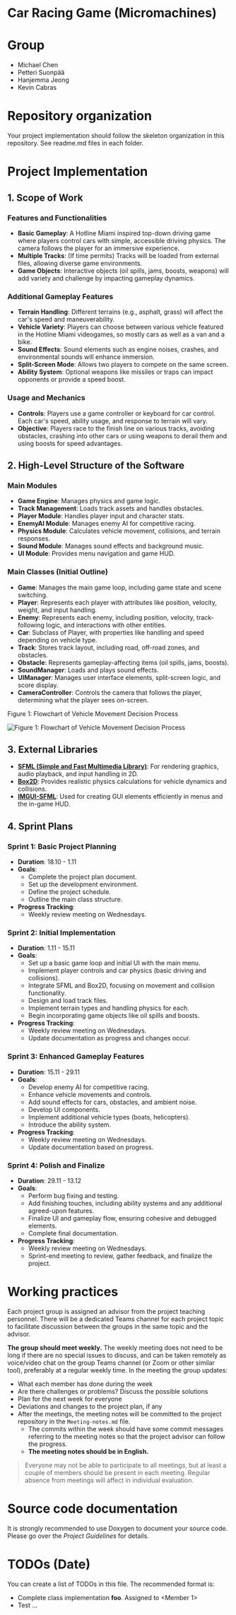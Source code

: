 # Car Racing Game (Micromachines)

# Group
- Michael Chen
- Petteri Suonpää
- Hanjemma Jeong
- Kevin Cabras

# Repository organization
Your project implementation should follow the skeleton organization in this repository.
See readme.md files in each folder.

# Project Implementation 

## 1. Scope of Work

### Features and Functionalities

- **Basic Gameplay**: A Hotline Miami inspired top-down driving game where players control cars with simple, accessible driving physics. The camera follows the player for an immersive experience.
- **Multiple Tracks**: (If time permits) Tracks will be loaded from external files, allowing diverse game environments.
- **Game Objects**: Interactive objects (oil spills, jams, boosts, weapons) will add variety and challenge by impacting gameplay dynamics.

### Additional Gameplay Features

- **Terrain Handling**: Different terrains (e.g., asphalt, grass) will affect the car's speed and maneuverability.
- **Vehicle Variety**: Players can choose between various vehicle featured in the Hotline Miami videogames, so mostly cars as well as a van and a bike.
- **Sound Effects**: Sound elements such as engine noises, crashes, and environmental sounds will enhance immersion.
- **Split-Screen Mode**: Allows two players to compete on the same screen.
- **Ability System**: Optional weapons like missiles or traps can impact opponents or provide a speed boost.

### Usage and Mechanics

- **Controls**: Players use a game controller or keyboard for car control. Each car's speed, ability usage, and response to terrain will vary.
- **Objective**: Players race to the finish line on various tracks, avoiding obstacles, crashing into other cars or using weapons to derail them and using boosts for speed advantages.

## 2. High-Level Structure of the Software

### Main Modules

- **Game Engine**: Manages physics and game logic.
- **Track Management**: Loads track assets and handles obstacles.
- **Player Module**: Handles player input and character stats.
- **EnemyAI Module**: Manages enemy AI for competitive racing.
- **Physics Module**: Calculates vehicle movement, collisions, and terrain responses.
- **Sound Module**: Manages sound effects and background music.
- **UI Module**: Provides menu navigation and game HUD.

### Main Classes (Initial Outline)

- **Game**: Manages the main game loop, including game state and scene switching.
- **Player**: Represents each player with attributes like position, velocity, weight, and input handling.
- **Enemy**: Represents each enemy, including position, velocity, track-following logic, and interactions with other entities.
- **Car**: Subclass of Player, with properties like handling and speed depending on vehicle type.
- **Track**: Stores track layout, including road, off-road zones, and obstacles.
- **Obstacle**: Represents gameplay-affecting items (oil spills, jams, boosts).
- **SoundManager**: Loads and plays sound effects.
- **UIManager**: Manages user interface elements, split-screen logic, and score display.
- **CameraController**: Controls the camera that follows the player, determining what the player sees on-screen.

Figure 1: Flowchart of Vehicle Movement Decision Process

![Figure 1: Flowchart of Vehicle Movement Decision Process](./vehicle_movement_flowchart.png)

## 3. External Libraries

- **[SFML (Simple and Fast Multimedia Library)](https://www.sfml-dev.org/)**: For rendering graphics, audio playback, and input handling in 2D.
- **[Box2D](https://box2d.org/)**: Provides realistic physics calculations for vehicle dynamics and collisions.
- **[IMGUI-SFML](https://github.com/SFML/imgui-sfml)**: Used for creating GUI elements efficiently in menus and the in-game HUD.

## 4. Sprint Plans

### Sprint 1: Basic Project Planning
- **Duration**: 18.10 - 1.11
- **Goals**:
  - Complete the project plan document.
  - Set up the development environment.
  - Define the project schedule.
  - Outline the main class structure.
- **Progress Tracking**:
  - Weekly review meeting on Wednesdays.

### Sprint 2: Initial Implementation
- **Duration**: 1.11 - 15.11
- **Goals**:
  - Set up a basic game loop and initial UI with the main menu.
  - Implement player controls and car physics (basic driving and collisions).
  - Integrate SFML and Box2D, focusing on movement and collision functionality.
  - Design and load track files.
  - Implement terrain types and handling physics for each.
  - Begin incorporating game objects like oil spills and boosts.
- **Progress Tracking**:
  - Weekly review meeting on Wednesdays.
  - Update documentation as progress and changes occur.

### Sprint 3: Enhanced Gameplay Features
- **Duration**: 15.11 - 29.11
- **Goals**:
  - Develop enemy AI for competitive racing.
  - Enhance vehicle movements and controls.
  - Add sound effects for cars, obstacles, and ambient noise.
  - Develop UI components.
  - Implement additional vehicle types (boats, helicopters).
  - Introduce the ability system.
- **Progress Tracking**:
  - Weekly review meeting on Wednesdays.
  - Update documentation based on progress.

### Sprint 4: Polish and Finalize
- **Duration**: 29.11 - 13.12
- **Goals**:
  - Perform bug fixing and testing.
  - Add finishing touches, including ability systems and any additional agreed-upon features.
  - Finalize UI and gameplay flow, ensuring cohesive and debugged elements.
  - Complete final documentation.
- **Progress Tracking**:
  - Weekly review meeting on Wednesdays.
  - Sprint-end meeting to review, gather feedback, and finalize the project.

# Working practices
Each project group is assigned an advisor from the project teaching personnel. 
There will be a dedicated Teams channel for each project topic to facilitate discussion between 
the groups in the same topic and the advisor. 

**The group should meet weekly.** The weekly meeting does not need to be long if there are no special issues 
to discuss, and can be taken remotely as voice/video chat on the group Teams channel (or Zoom or other similar tool), 
preferably at a regular weekly time. In the meeting the group updates:

- What each member has done during the week
- Are there challenges or problems? Discuss the possible solutions
- Plan for the next week for everyone
- Deviations and changes to the project plan, if any
- After the meetings, the meeting notes will be committed to the project repository in the `Meeting-notes.md` file. 
    * The commits within the week should have some commit messages referring to the meeting notes so 
      that the project advisor can follow the progress.  
    * **The meeting notes should be in English.**

> Everyone may not be able to participate to all meetings, but at least a couple of members should be present in each meeting. 
> Regular absence from meetings will affect in individual evaluation.

# Source code documentation
It is strongly recommended to use Doxygen to document your source code.
Please go over the *Project Guidelines* for details.

# TODOs (Date)
You can create a list of TODOs in this file.
The recommended format is:
- Complete class implementation **foo**. Assigned to \<Member 1\>
- Test ...